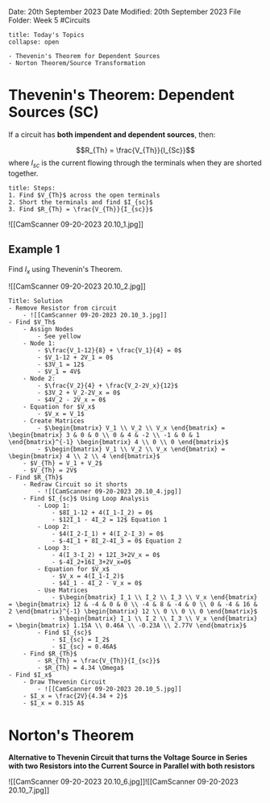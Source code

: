 Date: 20th September 2023
Date Modified: 20th September 2023
File Folder: Week 5
#Circuits

```ad-abstract
title: Today's Topics
collapse: open

- Thevenin's Theorem for Dependent Sources
- Norton Theorem/Source Transformation

```

# Thevenin's Theorem: Dependent Sources (SC)

If a circuit has **both impendent and dependent sources**, then:

$$R_{Th} = \frac{V_{Th}}{I_{Sc}}$$
where $I_{sc}$ is the current flowing through the terminals when they are shorted together.

```ad-summary
title: Steps:
1. Find $V_{Th}$ across the open terminals
2. Short the terminals and find $I_{sc}$
3. Find $R_{Th} = \frac{V_{Th}}{I_{sc}}$
```

![[CamScanner 09-20-2023 20.10_1.jpg]]

## Example 1

Find $I_x$ using Thevenin's Theorem.

![[CamScanner 09-20-2023 20.10_2.jpg]]

```ad-check
Title: Solution
- Remove Resistor from circuit
	- ![[CamScanner 09-20-2023 20.10_3.jpg]]
- Find $V_Th$
	- Assign Nodes
		- See yellow
	- Node 1:
		- $\frac{V_1-12}{8} + \frac{V_1}{4} = 0$
		- $V_1-12 + 2V_1 = 0$
		- $3V_1 = 12$
		- $V_1 = 4V$
	- Node 2:
		- $\frac{V_2}{4} + \frac{V_2-2V_x}{12}$
		- $3V_2 + V_2-2V_x = 0$
		- $4V_2 - 2V_x = 0$
	- Equation for $V_x$
		- $V_x = V_1$
	- Create Matrices
		- $\begin{bmatrix} V_1 \\ V_2 \\ V_x \end{bmatrix} = \begin{bmatrix} 3 & 0 & 0 \\ 0 & 4 & -2 \\ -1 & 0 & 1 \end{bmatrix}^{-1} \begin{bmatrix} 4 \\ 0 \\ 0 \end{bmatrix}$
		- $\begin{bmatrix} V_1 \\ V_2 \\ V_x \end{bmatrix} = \begin{bmatrix} 4 \\ 2 \\ 4 \end{bmatrix}$
	- $V_{Th} = V_1 + V_2$
	- $V_{Th} = 2V$
- Find $R_{Th}$
	- Redraw Circuit so it shorts
		- ![[CamScanner 09-20-2023 20.10_4.jpg]]
	- Find $I_{sc}$ Using Loop Analysis
		- Loop 1:
			- $8I_1-12 + 4(I_1-I_2) = 0$
			- $12I_1 - 4I_2 = 12$ Equation 1
		- Loop 2:
			- $4(I_2-I_1) + 4(I_2-I_3) = 0$
			- $-4I_1 + 8I_2-4I_3 = 0$ Equation 2
		- Loop 3:
			- 4(I_3-I_2) + 12I_3+2V_x = 0$
			- $-4I_2+16I_3+2V_x=0$
		- Equation for $V_x$
			- $V_x = 4(I_1-I_2)$
			- $4I_1 - 4I_2 - V_x = 0$
		- Use Matrices
			- $\begin{bmatrix} I_1 \\ I_2 \\ I_3 \\ V_x \end{bmatrix} = \begin{bmatrix} 12 & -4 & 0 & 0 \\ -4 & 8 & -4 & 0 \\ 0 & -4 & 16 & 2 \end{bmatrix}^{-1} \begin{bmatrix} 12 \\ 0 \\ 0 \\ 0 \end{bmatrix}$
			- $\begin{bmatrix} I_1 \\ I_2 \\ I_3 \\ V_x \end{bmatrix} = \begin{bmatrix} 1.15A \\ 0.46A \\ -0.23A \\ 2.77V \end{bmatrix}$
		- Find $I_{sc}$
			- $I_{sc} = I_2$
			- $I_{sc} = 0.46A$
	- Find $R_{Th}$
		- $R_{Th} = \frac{V_{Th}}{I_{sc}}$
		- $R_{Th} = 4.34 \Omega$
- Find $I_x$
	- Draw Thevenin Circuit
		- ![[CamScanner 09-20-2023 20.10_5.jpg]]
	- $I_x = \frac{2V}{4.34 + 2}$
	- $I_x = 0.315 A$
```

# Norton's Theorem

**Alternative to Thevenin Circuit that turns the Voltage Source in Series with two Resistors into the Current Source in Parallel with both resistors**

![[CamScanner 09-20-2023 20.10_6.jpg]]![[CamScanner 09-20-2023 20.10_7.jpg]]